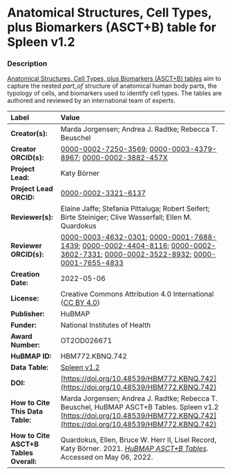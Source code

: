 # Anatomical Structures, Cell Types, plus Biomarkers (ASCT+B) table for Spleen v1.2

### Description
[Anatomical Structures, Cell Types, plus Biomarkers (ASCT+B) tables](https://hubmapconsortium.github.io/ccf/pages/ccf-anatomical-structures.html) aim to capture the nested *part_of* structure of anatomical human body parts, the typology of cells, and biomarkers used to identify cell types. The tables are authored and reviewed by an international team of experts.

| Label | Value |
| :------------- |:-------------|
| **Creator(s):** | Marda Jorgensen; Andrea J. Radtke; Rebecca T. Beuschel |
| **Creator ORCID(s):** | [0000-0002-7250-3569](https://orcid.org/0000-0002-7250-3569); [0000-0003-4379-8967](https://orcid.org/0000-0003-4379-8967); [0000-0002-3882-457X](https://orcid.org/0000-0002-3882-457X) |
| **Project Lead:** | Katy B&ouml;rner |
| **Project Lead ORCID:** | [0000-0002-3321-6137](https://orcid.org/0000-0002-3321-6137) |
| **Reviewer(s):** | Elaine Jaffe; Stefania Pittaluga; Robert Seifert; Birte Steiniger; Clive Wasserfall; Ellen M. Quardokus   |
| **Reviewer ORCID(s):** | [0000-0003-4632-0301](https://orcid.org/0000-0003-4632-0301); [0000-0001-7688-1439](https://orcid.org/0000-0001-7688-1439); [0000-0002-4404-8116](https://orcid.org/0000-0002-4404-8116); [0000-0002-3602-7331](https://orcid.org/0000-0002-3602-7331); [0000-0002-3522-8932](https://orcid.org/0000-0002-3522-8932); [0000-0001-7655-4833](https://orcid.org/0000-0001-7655-4833) |
| **Creation Date:** | 2022-05-06 |
| **License:** | Creative Commons Attribution 4.0 International ([CC BY 4.0](https://creativecommons.org/licenses/by/4.0/)) |
| **Publisher:** | HuBMAP |
| **Funder:** | National Institutes of Health |
| **Award Number:** | OT2OD026671 |
| **HuBMAP ID:** | HBM772.KBNQ.742 |
| **Data Table:** |  [Spleen v1.2](https://hubmapconsortium.github.io/ccf-releases/v1.2/asct-b/ASCT-B_VH_Spleen.csv) |
| **DOI:** | [https://doi.org/10.48539/HBM772.KBNQ.742](https://doi.org/10.48539/HBM772.KBNQ.742) |
| **How to Cite This Data Table:** | Marda Jorgensen; Andrea J. Radtke; Rebecca T. Beuschel, HuBMAP ASCT+B Tables. Spleen v1.2 [https://doi.org/10.48539/HBM772.KBNQ.742](https://doi.org/10.48539/HBM772.KBNQ.742) |
| **How to Cite ASCT+B Tables Overall:** | Quardokus, Ellen, Bruce W. Herr II, Lisel Record, Katy B&ouml;rner. 2021. [*HuBMAP ASCT+B Tables*](https://hubmapconsortium.github.io/ccf/pages/ccf-anatomical-structures.html). Accessed on May 06, 2022. |
